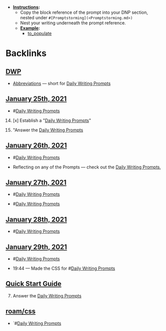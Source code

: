 - **[Instructions](<Instructions.md>):**
    - Copy the block reference of the prompt into your DNP section, nested under `#[Promptstorming](<Promptstorming.md>)`
    - Nest your writing underneath the prompt reference.
    - **[Example](<Example.md>):**
        - [to_populate](<to_populate.md>)

# Backlinks
## [DWP](<DWP.md>)
- [Abbreviations](<Abbreviations.md>) — short for [Daily Writing Prompts](<Daily Writing Prompts.md>)

## [January 25th, 2021](<January 25th, 2021.md>)
- #[Daily Writing Prompts](<Daily Writing Prompts.md>)

14. [x] Establish a "[Daily Writing Prompts](<Daily Writing Prompts.md>)"

5. "Answer the [Daily Writing Prompts](<Daily Writing Prompts.md>)

## [January 26th, 2021](<January 26th, 2021.md>)
- #[Daily Writing Prompts](<Daily Writing Prompts.md>)

- Reflecting on any of the Prompts — check out the [Daily Writing Prompts](<Daily Writing Prompts.md>),

## [January 27th, 2021](<January 27th, 2021.md>)
- #[Daily Writing Prompts](<Daily Writing Prompts.md>)

- #[Daily Writing Prompts](<Daily Writing Prompts.md>)

## [January 28th, 2021](<January 28th, 2021.md>)
- #[Daily Writing Prompts](<Daily Writing Prompts.md>)

## [January 29th, 2021](<January 29th, 2021.md>)
- #[Daily Writing Prompts](<Daily Writing Prompts.md>)

- 19:44 — Made the CSS for #[Daily Writing Prompts](<Daily Writing Prompts.md>)

## [Quick Start Guide](<Quick Start Guide.md>)
7. Answer the [Daily Writing Prompts](<Daily Writing Prompts.md>)

## [roam/css](<roam/css.md>)
- `#[Daily Writing Prompts](<Daily Writing Prompts.md>)

